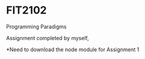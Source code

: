 # FIT2102
Programming Paradigms

Assignment completed by myself, 

*Need to download the node module for Assignment 1
